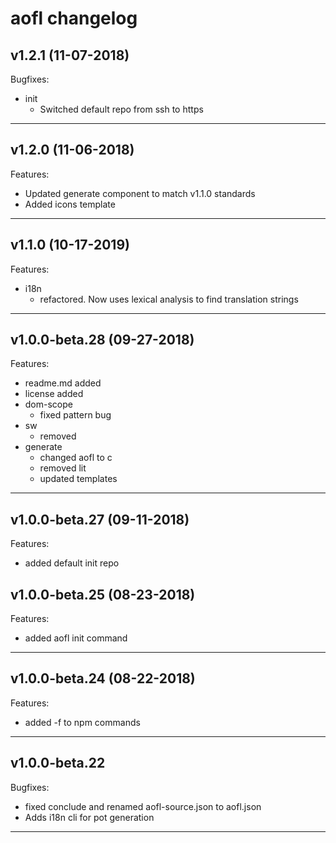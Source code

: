 # aofl changelog

## v1.2.1 (11-07-2018)
Bugfixes:
  - init
    - Switched default repo from ssh to https

---
## v1.2.0 (11-06-2018)
Features:
  - Updated generate component to match v1.1.0 standards
  - Added icons template

---
## v1.1.0 (10-17-2019)
Features:
  - i18n
    - refactored. Now uses lexical analysis to find translation strings

---
## v1.0.0-beta.28 (09-27-2018)
Features:
  - readme.md added
  - license added
  - dom-scope
    - fixed pattern bug
  - sw
    - removed
  - generate
    - changed aofl to c
    - removed lit
    - updated templates

---
## v1.0.0-beta.27 (09-11-2018)

Features:
  - added default init repo

## v1.0.0-beta.25 (08-23-2018)

Features:
  - added aofl init command

---

## v1.0.0-beta.24 (08-22-2018)

Features:
  - added -f to npm commands

---

## v1.0.0-beta.22

Bugfixes:
  - fixed conclude and renamed aofl-source.json to aofl.json
  - Adds i18n cli for pot generation

---
